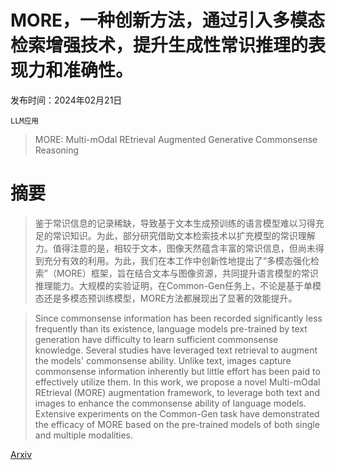 # MORE，一种创新方法，通过引入多模态检索增强技术，提升生成性常识推理的表现力和准确性。

发布时间：2024年02月21日

`LLM应用`

> MORE: Multi-mOdal REtrieval Augmented Generative Commonsense Reasoning

# 摘要

> 鉴于常识信息的记录稀缺，导致基于文本生成预训练的语言模型难以习得充足的常识知识。为此，部分研究借助文本检索技术以扩充模型的常识理解力。值得注意的是，相较于文本，图像天然蕴含丰富的常识信息，但尚未得到充分有效的利用。为此，我们在本工作中创新性地提出了“多模态强化检索”（MORE）框架，旨在结合文本与图像资源，共同提升语言模型的常识推理能力。大规模的实验证明，在Common-Gen任务上，不论是基于单模态还是多模态预训练模型，MORE方法都展现出了显著的效能提升。

> Since commonsense information has been recorded significantly less frequently than its existence, language models pre-trained by text generation have difficulty to learn sufficient commonsense knowledge. Several studies have leveraged text retrieval to augment the models' commonsense ability. Unlike text, images capture commonsense information inherently but little effort has been paid to effectively utilize them. In this work, we propose a novel Multi-mOdal REtrieval (MORE) augmentation framework, to leverage both text and images to enhance the commonsense ability of language models. Extensive experiments on the Common-Gen task have demonstrated the efficacy of MORE based on the pre-trained models of both single and multiple modalities.

[Arxiv](https://arxiv.org/abs/2402.13625)